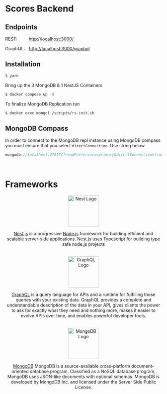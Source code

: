 # Scores Backend

## Endpoints

<p>
  <label style="margin-right: 33px">REST: </label>
  <a href="http://localhost:3000/" target="blank">http://localhost:3000/</a>
</p>

<p>
  <label style="margin-right: 10px">GraphQL: </label>
  <a href="http://localhost:3000/graphql" target="blank">http://localhost:3000/graphql</a>
</p>

## Installation

```bash
$ yarn
```
Bring up the 3 MongoDB & 1 NestJS Containers
```bash
$ docker compose up -d
```

To finalize MongoDB Replication run
```bash
$ docker exec mongo1 /scripts/rs-init.sh
```

## MongoDB Compass
In order to connect to the MongoDB repl instance using MongoDB compass you must ensure that you select `directConnection`. Use string below.

```d
mongodb://localhost:27017/?readPreference=primary&directConnection=true&ssl=false
```

<br>

# Frameworks
<div align="center">
  <a href="http://nestjs.com/" target="blank">
    <img src="https://nestjs.com/img/logo_text.svg" height="100" alt="Nest Logo" /></a>

<p align="center"><a href="https://nestjs.com" target="_blank">Nest.js</a> is a progressive <a href="https://nodejs.org" target="_blank">Node.js</a> framework for building efficient and scalable server-side applications. Nest.js uses Typescript for building type safe node.js projects</p>
    <br/>
  <a href="https://graphql.org/" target="blank">
    <img src="https://graphql.org/img/logo.svg" height="100" alt="GraphQL Logo" /></a>
  <p align="center"><a href="https://graphql.org" target="_blank">GraphQL</a> is a query language for APIs and a runtime for fulfilling those queries with your existing data. GraphQL provides a complete and understandable description of the data in your API, gives clients the power to ask for exactly what they need and nothing more, makes it easier to evolve APIs over time, and enables powerful developer tools.</p>
    <br/>
  <a href="https://www.mongodb.com/" target="blank">
    <img src="https://upload.wikimedia.org/wikipedia/commons/9/93/MongoDB_Logo.svg" height="100" alt="MongoDB Logo" /></a>

<p align="center"><a href="https://www.mongodb.com/" target="_blank">MongoDB</a> MongoDB is a source-available cross-platform document-oriented database program. Classified as a NoSQL database program, MongoDB uses JSON-like documents with optional schemas. MongoDB is developed by MongoDB Inc. and licensed under the Server Side Public License.</p>
</div>
